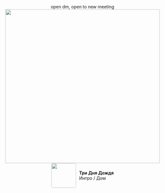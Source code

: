 <div align="center">
open dm, open to new meeting
   
<div align="center">
<img src="https://github.com/user-attachments/assets/a15182ba-c50b-42ff-817f-127b00481bd2" width="500"/>
   
<div align="center" style="display: flex; align-items: center; justify-content: center;">
  <img src="https://images.genius.com/c13380b32fb9d759ea73abf5555a4978.1000x1000x1.png" width="80" style="margin-right: 10px; border-radius: 4px;">
  <div style="text-align: left;">
    <strong>Три Дня Дождя</strong><br>
    Интро / Дом
  </div>
</div>
